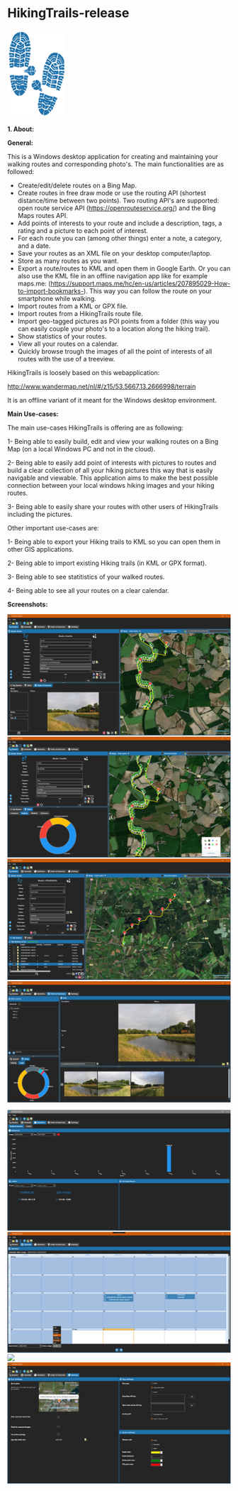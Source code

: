# HikingTrails-release

<img src="/hticon.png" width="130" height="200">

**1. About:**

**General:**

This is a Windows desktop application for creating and maintaining your walking routes and corresponding photo's. The main functionalities are as followed:
- Create/edit/delete routes on a Bing Map.
- Create routes in free draw mode or use the routing API (shortest distance/time between two points). Two routing API's are supported: 
open route service API (https://openrouteservice.org/) and the Bing Maps routes API.
- Add points of interests to your route and include a description, tags, a rating and a picture to each point of interest.
- For each route you can (among other things) enter a note, a category, and a date.
- Save your routes as an XML file on your desktop computer/laptop.
- Store as many routes as you want. 
- Export a route/routes to KML and open them in Google Earth. Or you can also use the KML file in an offline navigation app like for example maps.me: (https://support.maps.me/hc/en-us/articles/207895029-How-to-import-bookmarks-). This way you can follow the route on your smartphone while walking.
- Import routes from a KML or GPX file. 
- Import routes from a HikingTrails route file. 
- Import geo-tagged pictures as POI points from a folder (this way you can easily couple your photo's to a location along the hiking trail). 
- Show statistics of your routes.
- View all your routes on a calendar.
- Quickly browse trough the images of all the point of interests of all routes with the use of a treeview.

HikingTrails is loosely based on this webapplication:

http://www.wandermap.net/nl/#/z15/53.5667,13.2666998/terrain

It is an offline variant of it meant for the Windows desktop environment.

**Main Use-cases:**

The main use-cases HikingTrails is offering are as following:

1- Being able to easily build, edit and view your walking routes on a Bing Map (on a local Windows PC and not in the cloud).

2- Being able to easily add point of interests with pictures to routes and build a clear collection of all your hiking pictures this way that is easily navigable and viewable.
This application aims to make the best possible connection between your local windows hiking images and your hiking routes.

3- Being able to easily share your routes with other users of HikingTrails including the pictures. 

Other important use-cases are:

1- Being able to export your Hiking trails to KML so you can open them in other GIS applications. 

2- Being able to import existing Hiking trails (in KML or GPX format).

3- Being able to see statitistics of your walked routes.

4- Being able to see all your routes on a clear calendar.

**Screenshots:**

![](/screenshot1.png)
![](/screenshot0.png)
![](/screenshot2.png)
![](/screenshot4.png)

![](/screenshot3.png)
![](/screenshot5.png)
![](/screenshot6.png)
![](/Screenshot10.png)


